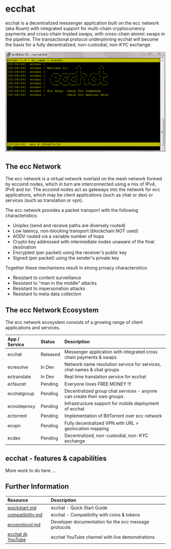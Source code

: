 # ecchat

ecchat is a decentralized messenger application built on the ecc network (aka Roam) with integrated support for multi-chain cryptocurrency payments and cross-chain trusted swaps, with cross-chain atomic swaps in the pipeline. The transactional protocol underpinning ecchat will become the basis for a fully decentralized, non-custodial, non-KYC exchange.

![ecchat 1.4 initial screen](https://raw.githubusercontent.com/project-ecc/ecchat/master/ecchat-1.4.png)

## The ecc Network

The ecc network is a virtual network overlaid on the mesh network formed by eccoind nodes, which in turn are interconnected using a mix of IPv4, IPv6 and tor. The eccoind nodes act as gateways into the network for ecc applications, which  may be client applications (such as chat or dex) or services (such as translation or vpn).

The ecc network provides a packet transport with the following characteristics:

- Uniplex (send and receive paths are diversely routed)
- Low latency, non-blocking transport (blockchain NOT used)
- AODV routed via a variable number of hops
- Crypto key addressed with intermediate nodes unaware of the final destination
- Encrypted (per packet) using the receiver's public key
- Signed (per packet) using the sender's private key

Together these mechanisms result in strong privacy characteristics:

- Resistant to content surveillance
- Resistant to "man in the middle" attacks
- Resistant to impersonation attacks
- Resistant to meta data collection

## The ecc Network Ecosystem

The ecc network ecosystem consists of a growing range of client applications and services.

| App / Service | Status | Description |
|:--|:--|:--|
|ecchat|Released|Messenger application with integrated cross chain payments & swaps
|ecresolve|In Dev|Network name resolution service for services, chat names & chat groups|
|ectranslate|In Dev|Real time translation service for ecchat|
|ecfaucet|Pending|Everyone loves FREE MONEY !!!|
|ecchatgroup|Pending|Decentralized group chat services - anyone can create their own groups|
|ecnodeproxy|Pending|Infrastructure support for mobile deployment of ecchat|
|ectorrent|Pending|Implementation of BitTorrent over ecc network|
|ecvpn|Pending|Fully decentralized VPN with URL > geolocation mapping|
|ecdex|Pending|Decentralized, non-custodial, non-KYC exchange|


## ecchat - features & capabilities

More work to do here ...

## Further Information

| Resource | Description |
|:--|:--|
|[quickstart.md](quickstart.md)|ecchat - Quick Start Guide|
|[compatibility.md](compatibility.md)|ecchat - Compatibility with coins & tokens|
|[eccprotocol.md](eccprotocol.md)|Developer documentation for the ecc message protocols|
|[ecchat @ YouTube](https://www.youtube.com/channel/UCRoM0_frNi8Lx9yL-aK8siA)|ecchat YouTube channel with live demonstrations|


